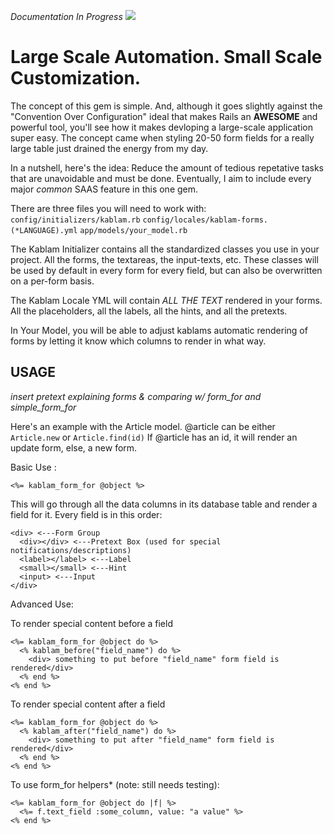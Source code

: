 *Documentation In Progress*
![](http://bcdbimages.s3.amazonaws.com/nick/kablam.jpg)
# Large Scale Automation. Small Scale Customization.
The concept of this gem is simple. And, although it goes slightly against the "Convention Over Configuration" ideal that makes Rails an **AWESOME** and powerful tool, you'll see how it makes devloping a large-scale application super easy. The concept came when styling 20-50 form fields for a really large table just drained the energy from my day.

In a nutshell, here's the idea:  Reduce the amount of tedious repetative tasks that are unavoidable and must be done. Eventually, I aim to include every major *common* SAAS feature in this one gem.

There are three files you will need to work with:
<code>config/initializers/kablam.rb</code>
<code>config/locales/kablam-forms.(*LANGUAGE).yml</code>
<code>app/models/your_model.rb</code>

The Kablam Initializer contains all the standardized classes you use in your project. All the forms, the textareas, the input-texts, etc. These classes will be used by default in every form for every field, but can also be overwritten on a per-form basis.

The Kablam Locale YML will contain *ALL THE TEXT* rendered in your forms. All the placeholders, all the labels, all the hints, and all the pretexts.

In Your Model, you will be able to adjust kablams automatic rendering of forms by letting it know which columns to render in what way. 

USAGE
-------------
*insert pretext explaining forms & comparing w/ form_for and simple_form_for*

Here's an example with the Article model.
@article can be either <code>Article.new</code> or <code>Article.find(id)</code>
If @article has an id, it will render an update form, else, a new form.

Basic Use :
```
<%= kablam_form_for @object %>
```
This will go through all the data columns in its database table and render a field for it.
Every field is in this order:

```
<div> <---Form Group
  <div></div> <---Pretext Box (used for special notifications/descriptions)
  <label></label> <---Label
  <small></small> <---Hint
  <input> <---Input
</div>
```

Advanced Use:

To render special content before a field
```
<%= kablam_form_for @object do %>
  <% kablam_before("field_name") do %>
    <div> something to put before "field_name" form field is rendered</div>
  <% end %>
<% end %>
```
To render special content after a field
```
<%= kablam_form_for @object do %>
  <% kablam_after("field_name") do %>
    <div> something to put after "field_name" form field is rendered</div>
  <% end %>
<% end %>
```

To use form_for helpers\* (note: still needs testing):
```
<%= kablam_form_for @object do |f| %>
  <%= f.text_field :some_column, value: "a value" %>
<% end %>
```
